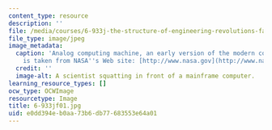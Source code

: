 ```yaml
---
content_type: resource
description: ''
file: /media/courses/6-933j-the-structure-of-engineering-revolutions-fall-2001/e0dd394eb0aa73b6db77683553e64a01_6-933jf01.jpg
file_type: image/jpeg
image_metadata:
  caption: 'Analog computing machine, an early version of the modern computer. (Image
    is taken from NASA''s Web site: [http://www.nasa.gov](http://www.nasa.gov).)'
  credit: ''
  image-alt: A scientist squatting in front of a mainframe computer.
learning_resource_types: []
ocw_type: OCWImage
resourcetype: Image
title: 6-933jf01.jpg
uid: e0dd394e-b0aa-73b6-db77-683553e64a01
---
```


